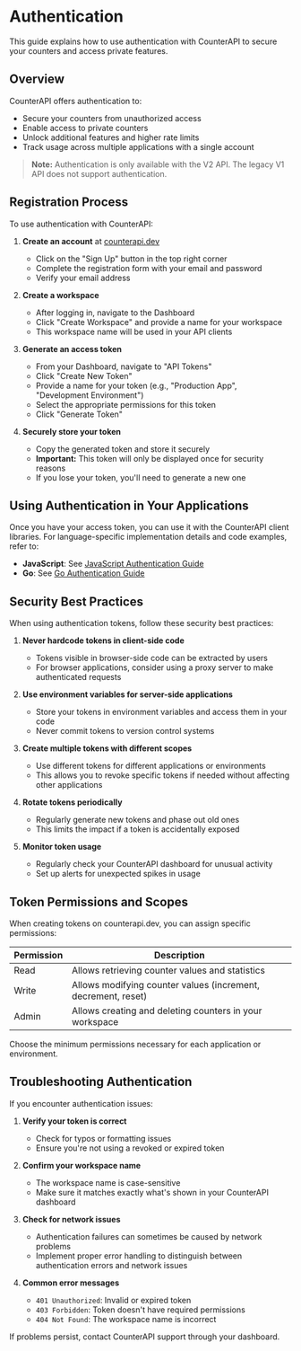 # Authentication

This guide explains how to use authentication with CounterAPI to secure your counters and access private features.

## Overview

CounterAPI offers authentication to:

- Secure your counters from unauthorized access
- Enable access to private counters
- Unlock additional features and higher rate limits
- Track usage across multiple applications with a single account

> **Note:** Authentication is only available with the V2 API. The legacy V1 API does not support authentication.

## Registration Process

To use authentication with CounterAPI:

1. **Create an account** at [counterapi.dev](https://counterapi.dev)
   - Click on the "Sign Up" button in the top right corner
   - Complete the registration form with your email and password
   - Verify your email address

2. **Create a workspace**
   - After logging in, navigate to the Dashboard
   - Click "Create Workspace" and provide a name for your workspace
   - This workspace name will be used in your API clients

3. **Generate an access token**
   - From your Dashboard, navigate to "API Tokens"
   - Click "Create New Token"
   - Provide a name for your token (e.g., "Production App", "Development Environment")
   - Select the appropriate permissions for this token
   - Click "Generate Token"

4. **Securely store your token**
   - Copy the generated token and store it securely
   - **Important:** This token will only be displayed once for security reasons
   - If you lose your token, you'll need to generate a new one

## Using Authentication in Your Applications

Once you have your access token, you can use it with the CounterAPI client libraries. For language-specific implementation details and code examples, refer to:

- **JavaScript**: See [JavaScript Authentication Guide](../javascript/auth-examples.md)
- **Go**: See [Go Authentication Guide](../go/auth-examples.md)

## Security Best Practices

When using authentication tokens, follow these security best practices:

1. **Never hardcode tokens in client-side code**
   - Tokens visible in browser-side code can be extracted by users
   - For browser applications, consider using a proxy server to make authenticated requests

2. **Use environment variables for server-side applications**
   - Store your tokens in environment variables and access them in your code
   - Never commit tokens to version control systems

3. **Create multiple tokens with different scopes**
   - Use different tokens for different applications or environments
   - This allows you to revoke specific tokens if needed without affecting other applications

4. **Rotate tokens periodically**
   - Regularly generate new tokens and phase out old ones
   - This limits the impact if a token is accidentally exposed

5. **Monitor token usage**
   - Regularly check your CounterAPI dashboard for unusual activity
   - Set up alerts for unexpected spikes in usage

## Token Permissions and Scopes

When creating tokens on counterapi.dev, you can assign specific permissions:

| Permission | Description |
|------------|-------------|
| Read | Allows retrieving counter values and statistics |
| Write | Allows modifying counter values (increment, decrement, reset) |
| Admin | Allows creating and deleting counters in your workspace |

Choose the minimum permissions necessary for each application or environment.

## Troubleshooting Authentication

If you encounter authentication issues:

1. **Verify your token is correct**
   - Check for typos or formatting issues
   - Ensure you're not using a revoked or expired token

2. **Confirm your workspace name**
   - The workspace name is case-sensitive
   - Make sure it matches exactly what's shown in your CounterAPI dashboard

3. **Check for network issues**
   - Authentication failures can sometimes be caused by network problems
   - Implement proper error handling to distinguish between authentication errors and network issues

4. **Common error messages**
   - `401 Unauthorized`: Invalid or expired token
   - `403 Forbidden`: Token doesn't have required permissions
   - `404 Not Found`: The workspace name is incorrect

If problems persist, contact CounterAPI support through your dashboard. 